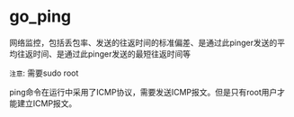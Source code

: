 # go_ping 

网络监控，包括丢包率、发送的往返时间的标准偏差、是通过此pinger发送的平均往返时间、是通过此pinger发送的最短往返时间等

`注意`: 需要sudo root

ping命令在运行中采用了ICMP协议，需要发送ICMP报文。但是只有root用户才能建立ICMP报文。

